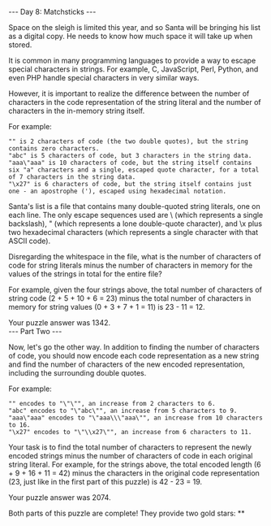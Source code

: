 --- Day 8: Matchsticks ---

Space on the sleigh is limited this year, and so Santa will be bringing his list as a digital copy. He needs to know how much space it will take up when stored.

It is common in many programming languages to provide a way to escape special characters in strings. For example, C, JavaScript, Perl, Python, and even PHP handle special characters in very similar ways.

However, it is important to realize the difference between the number of characters in the code representation of the string literal and the number of characters in the in-memory string itself.

For example:

    "" is 2 characters of code (the two double quotes), but the string contains zero characters.
    "abc" is 5 characters of code, but 3 characters in the string data.
    "aaa\"aaa" is 10 characters of code, but the string itself contains six "a" characters and a single, escaped quote character, for a total of 7 characters in the string data.
    "\x27" is 6 characters of code, but the string itself contains just one - an apostrophe ('), escaped using hexadecimal notation.

Santa's list is a file that contains many double-quoted string literals, one on each line. The only escape sequences used are \\ (which represents a single backslash), \" (which represents a lone double-quote character), and \x plus two hexadecimal characters (which represents a single character with that ASCII code).

Disregarding the whitespace in the file, what is the number of characters of code for string literals minus the number of characters in memory for the values of the strings in total for the entire file?

For example, given the four strings above, the total number of characters of string code (2 + 5 + 10 + 6 = 23) minus the total number of characters in memory for string values (0 + 3 + 7 + 1 = 11) is 23 - 11 = 12.

Your puzzle answer was 1342.  
--- Part Two ---  

Now, let's go the other way. In addition to finding the number of characters of code, you should now encode each code representation as a new string and find the number of characters of the new encoded representation, including the surrounding double quotes.

For example:

    "" encodes to "\"\"", an increase from 2 characters to 6.
    "abc" encodes to "\"abc\"", an increase from 5 characters to 9.
    "aaa\"aaa" encodes to "\"aaa\\\"aaa\"", an increase from 10 characters to 16.
    "\x27" encodes to "\"\\x27\"", an increase from 6 characters to 11.

Your task is to find the total number of characters to represent the newly encoded strings minus the number of characters of code in each original string literal. For example, for the strings above, the total encoded length (6 + 9 + 16 + 11 = 42) minus the characters in the original code representation (23, just like in the first part of this puzzle) is 42 - 23 = 19.

Your puzzle answer was 2074.

Both parts of this puzzle are complete! They provide two gold stars: **
